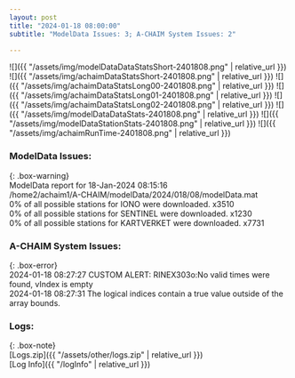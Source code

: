```yaml
---
layout: post
title: "2024-01-18 08:00:00"
subtitle: "ModelData Issues: 3; A-CHAIM System Issues: 2"

---
```


![]({{ "/assets/img/modelDataDataStatsShort-2401808.png" | relative_url }})
![]({{ "/assets/img/achaimDataStatsShort-2401808.png" | relative_url }})
![]({{ "/assets/img/achaimDataStatsLong00-2401808.png" | relative_url }})
![]({{ "/assets/img/achaimDataStatsLong01-2401808.png" | relative_url }})
![]({{ "/assets/img/achaimDataStatsLong02-2401808.png" | relative_url }})
![]({{ "/assets/img/modelDataDataStats-2401808.png" | relative_url }})
![]({{ "/assets/img/modelDataStationStats-2401808.png" | relative_url }})
![]({{ "/assets/img/achaimRunTime-2401808.png" | relative_url }})


### ModelData Issues:  
  
{: .box-warning}  
 ModelData report for 18-Jan-2024 08:15:16   
 /home2/achaim1/A-CHAIM/modelData/2024/018/08/modelData.mat   
 0% of all possible stations for IONO were downloaded. x3510   
 0% of all possible stations for SENTINEL were downloaded. x1230   
 0% of all possible stations for KARTVERKET were downloaded. x7731   
  
### A-CHAIM System Issues:  
  
{: .box-error}  
2024-01-18 08:27:27 CUSTOM ALERT: RINEX303o:No valid times were found, vIndex is empty  
2024-01-18 08:27:31 The logical indices contain a true value outside of the array bounds.  

### Logs:  
  
{: .box-note}  
[Logs.zip]({{ "/assets/other/logs.zip" | relative_url }})  
[Log Info]({{ "/logInfo" | relative_url }})  

